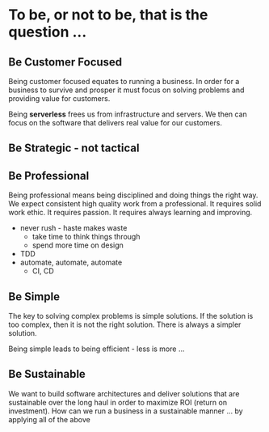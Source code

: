# To be, or not to be, that is the question ...

## Be Customer Focused
Being customer focused equates to running a business. In order for a business to survive and prosper it must focus on solving
problems and providing value for customers. 

Being **serverless** frees us from infrastructure and servers. We then can focus on the software that delivers real value for
our customers.

## Be Strategic - not tactical

## Be Professional
Being professional means being disciplined and doing things the right way. We expect consistent high quality work from a 
professional. It requires solid work ethic. It requires passion. It requires always learning and improving. 

- never rush - haste makes waste
  - take time to think things through
  - spend more time on design 
- TDD 
- automate, automate, automate
  - CI, CD

## Be Simple
The key to solving complex problems is simple solutions. If the solution is too complex, then it is not the right solution.
There is always a simpler solution.

Being simple leads to being efficient - less is more ...

## Be Sustainable
We want to build software architectures and deliver solutions that are sustainable over the long haul in order to maximize 
ROI (return on investment). How can we run a business in a sustainable manner ... by applying all of the above 
